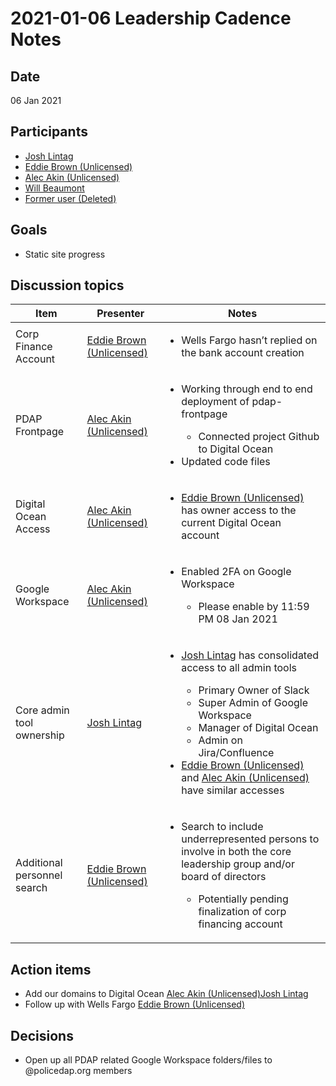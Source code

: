 # 2021-01-06 Leadership Cadence Notes

## Date <a href="id-2021-01-06leadershipcadencenotes-date" id="id-2021-01-06leadershipcadencenotes-date"></a>

06 Jan 2021

## Participants <a href="id-2021-01-06leadershipcadencenotes-participants" id="id-2021-01-06leadershipcadencenotes-participants"></a>

* [Josh Lintag](https://pdap.atlassian.net/wiki/people/5f20c61fc9c094001c5d32ca?ref=confluence)
* [Eddie Brown (Unlicensed)](https://pdap.atlassian.net/wiki/people/5f2205e570fb250022c01aaa?ref=confluence)
* [Alec Akin (Unlicensed)](https://pdap.atlassian.net/wiki/people/5f1e64ee2aa25000286fc7fc?ref=confluence)
* [Will Beaumont](https://pdap.atlassian.net/wiki/people/5e9c6021ca2a1d0c2e249bab?ref=confluence)
* [Former user (Deleted)](https://pdap.atlassian.net/wiki/people/5f8f95be40588b0077ed830a?ref=confluence)

## Goals <a href="id-2021-01-06leadershipcadencenotes-goals" id="id-2021-01-06leadershipcadencenotes-goals"></a>

* Static site progress

## Discussion topics <a href="id-2021-01-06leadershipcadencenotes-discussiontopics" id="id-2021-01-06leadershipcadencenotes-discussiontopics"></a>

| Item                        | Presenter                                                                                                  | Notes                                                                                                                                                                                                                                                                                                                                                                                                                                                                                                                                                                                                      |
| --------------------------- | ---------------------------------------------------------------------------------------------------------- | ---------------------------------------------------------------------------------------------------------------------------------------------------------------------------------------------------------------------------------------------------------------------------------------------------------------------------------------------------------------------------------------------------------------------------------------------------------------------------------------------------------------------------------------------------------------------------------------------------------- |
| Corp Finance Account        | [Eddie Brown (Unlicensed)](https://pdap.atlassian.net/wiki/people/5f2205e570fb250022c01aaa?ref=confluence) | <ul><li>Wells Fargo hasn’t replied on the bank account creation</li></ul>                                                                                                                                                                                                                                                                                                                                                                                                                                                                                                                                  |
| PDAP Frontpage              | [Alec Akin (Unlicensed)](https://pdap.atlassian.net/wiki/people/5f1e64ee2aa25000286fc7fc?ref=confluence)   | <ul><li><p>Working through end to end deployment of pdap-frontpage</p><ul><li>Connected project Github to Digital Ocean</li></ul></li><li>Updated code files</li></ul>                                                                                                                                                                                                                                                                                                                                                                                                                                     |
| Digital Ocean Access        | [Alec Akin (Unlicensed)](https://pdap.atlassian.net/wiki/people/5f1e64ee2aa25000286fc7fc?ref=confluence)   | <ul><li><a href="https://pdap.atlassian.net/wiki/people/5f2205e570fb250022c01aaa?ref=confluence">Eddie Brown (Unlicensed)</a> has owner access to the current Digital Ocean account</li></ul>                                                                                                                                                                                                                                                                                                                                                                                                              |
| Google Workspace            | [Alec Akin (Unlicensed)](https://pdap.atlassian.net/wiki/people/5f1e64ee2aa25000286fc7fc?ref=confluence)   | <ul><li><p>Enabled 2FA on Google Workspace</p><ul><li>Please enable by 11:59 PM 08 Jan 2021</li></ul></li></ul>                                                                                                                                                                                                                                                                                                                                                                                                                                                                                            |
| Core admin tool ownership   | [Josh Lintag](https://pdap.atlassian.net/wiki/people/5f20c61fc9c094001c5d32ca?ref=confluence)              | <ul><li><p><a href="https://pdap.atlassian.net/wiki/people/5f20c61fc9c094001c5d32ca?ref=confluence">Josh Lintag</a> has consolidated access to all admin tools</p><ul><li>Primary Owner of Slack</li><li>Super Admin of Google Workspace</li><li>Manager of Digital Ocean</li><li>Admin on Jira/Confluence</li></ul></li><li><a href="https://pdap.atlassian.net/wiki/people/5f2205e570fb250022c01aaa?ref=confluence">Eddie Brown (Unlicensed)</a> and <a href="https://pdap.atlassian.net/wiki/people/5f1e64ee2aa25000286fc7fc?ref=confluence">Alec Akin (Unlicensed)</a> have similar accesses</li></ul> |
| Additional personnel search | [Eddie Brown (Unlicensed)](https://pdap.atlassian.net/wiki/people/5f2205e570fb250022c01aaa?ref=confluence) | <ul><li><p>Search to include underrepresented persons to involve in both the core leadership group and/or board of directors</p><ul><li>Potentially pending finalization of corp financing account</li></ul></li></ul>                                                                                                                                                                                                                                                                                                                                                                                     |

## Action items <a href="id-2021-01-06leadershipcadencenotes-actionitems" id="id-2021-01-06leadershipcadencenotes-actionitems"></a>

* Add our domains to Digital Ocean [Alec Akin (Unlicensed)](https://pdap.atlassian.net/wiki/people/5f1e64ee2aa25000286fc7fc?ref=confluence)[Josh Lintag](https://pdap.atlassian.net/wiki/people/5f20c61fc9c094001c5d32ca?ref=confluence)
* Follow up with Wells Fargo [Eddie Brown (Unlicensed)](https://pdap.atlassian.net/wiki/people/5f2205e570fb250022c01aaa?ref=confluence)

## Decisions <a href="id-2021-01-06leadershipcadencenotes-decisions" id="id-2021-01-06leadershipcadencenotes-decisions"></a>

* Open up all PDAP related Google Workspace folders/files to @policedap.org members
